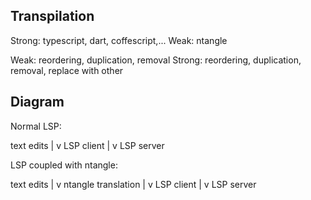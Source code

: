 Transpilation
-------------

Strong: typescript, dart, coffescript,...
Weak: ntangle

Weak: reordering, duplication, removal
Strong: reordering, duplication, removal, replace with other

Diagram
-------

Normal LSP:

text edits
    |
	v
LSP client
    |
	v
LSP server

LSP coupled with ntangle:

text edits
    |
	v
ntangle translation
    |
	v
LSP client
    |
	v
LSP server

